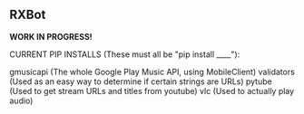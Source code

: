 ## RXBot

**WORK IN PROGRESS!**



CURRENT PIP INSTALLS (These must all be "pip install ____"):

gmusicapi (The whole Google Play Music API, using MobileClient)
validators (Used as an easy way to determine if certain strings are URLs)
pytube (Used to get stream URLs and titles from youtube)
vlc (Used to actually play audio)

